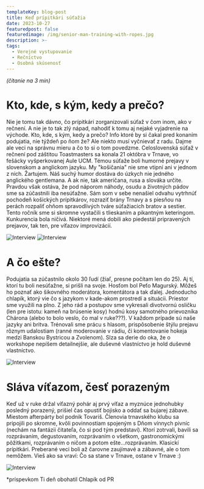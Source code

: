 ```yaml
---
templateKey: blog-post
title: Keď prípitkári súťažia
date: 2023-10-27
featuredpost: false
featuredimage: /img/senior-man-training-with-ropes.jpg
description: >-
tags:
  - Verejné vystupovanie
  - Rečníctvo
  - Osobná skúsenosť
---
```


*(čítanie na 3 min)*

# Kto, kde, s kým, kedy a prečo?

Nie je tomu tak dávno, čo prípitkári zorganizovali súťaž v čom inom, ako v rečnení. A nie je to tak zlý nápad, nahodiť k tomu
aj nejaké vyjadrenie na východe. Kto, kde, s kým, kedy a prečo? Info ktoré by si čakal pred konaním podujatia, nie týždeň po ňom
že? Ale niekto musí vyčnievať z radu. Dajme ale veci na správnu mieru a čo to si o tom povedzme. Celoslovenská súťaž v rečnení
pod záštitou Toastmasters sa konala 21 októbra v Trnave, vo fešácky vyšperkovanej Aule UCM. Témou súťaže boli humorné prejavy v
slovenskom a anglickom jazyku. My "košičania" nie sme vtipní ani v jednom z nich. Žartujem. Náš suchý  humor dostáva do úzkych nie
jedného anglického gentlemana. A ak nie, tak američana, rusa a slováka určite. Pravdou však ostáva, že pod náporom náhody, osudu a
životných pádov sme sa zúčastnili iba nesúťažne. Sám som v sebe nenašiel odvahu vytrhnúť pochodeň košických prípitkárov, rozraziť
brány Trnavy a s piesňou na perách rozpaliť ohňom spravodlivých tváre súťažiacich bratov a sestier. Tento ročník sme si skromne
vystačili s tlieskaním a pikantným keteringom. Kunkurencia bola ničivá. Niektoré mená dobili ako piedestál pripravených prejavov,
tak ten, pre víťazov improvizácií.

![Interview](/img/kolaz-1.png)
![Interview](/img/kolaz-2.png)

# A čo ešte?

Podujatia sa zúčastnilo okolo 30 ľudí (žiaľ, presne počítam len do 25). Aj tí, ktorí tu boli nesúťažne, si prišli na svoje. Hosťom
bol Peťo Magurský. Môžeš ho poznať ako šikovného moderátora, komentátora a tak ďalej. Jednoducho chlapík, ktorý vie čo s jazykom v
kade-akom prostredí a situácii. Priestor sme využili na plno. Z jeho rád a postupov sme vykresali divotvornú osličku (len pre istotu:
kameň na brúsenie kosy) hodnú kosy samotného prievozníka Chárona (alebo to bolo veslo, čo mal v ruke???). V každom prípade sú naše
jazyky ani britva. Trénovali sme prácu s hlasom, prispôsobenie štýlu prejavu rôznym udalostiam (ranné moderovanie v rádiu, či
komentovanie hokeja medzi Banskou Bystricou a Zvolenom). Slza sa derie do oka, že o workshope nepíšem detailnejšie, ale duševné
vlastníctvo je hold duševné vlastníctvo.

![Interview](/img/kolaz-3.png)

# Sláva víťazom, česť porazeným 

Keď už v ruke držal víťazný pohár aj prvý víťaz a myznúce jednohubky posledný porazený, prišiel čas opustiť bojisko a oddať sa bujarej
zábave. Miestom afterpárty bol podnik Tovariš. Členovia trnavského klubu sa pripojili po skromne, kvôli povinnostiam spojeným s Dňom
vínnych pivníc (nechám na fantázii čitateľa, čo si pod tým predstaví). Ktorí zotrvali, bavili sa rozprávaním, degustovaním, rozprávaním
o všetkom, gastronomickými pôžitkami, rozprávaním o ničom a potom ešte...rozprávaním. Klasickí prípitkári. Preberané veci boli až čarovne
zaujímavé a zábavné, ale o tom nemôžem. Vieš ako sa vraví: Čo sa stane v Trnave, ostane v Trnave :)

![Interview](/img/kolaz-4.png)

*príspevkom Ti deň obohatil Chlapík od PR
